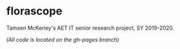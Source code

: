 # florascope
Tamsen McKerley's AET IT senior research project, SY 2019-2020.

*(All code is located on the gh-pages branch)*
